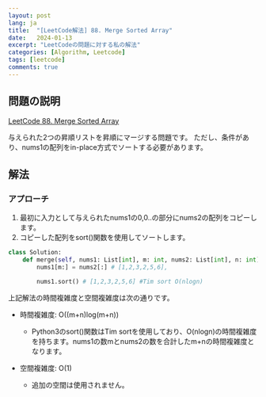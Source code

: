 ```yaml
---
layout: post
lang: ja
title:  "[LeetCode解法] 88. Merge Sorted Array"
date:   2024-01-13
excerpt: "LeetCodeの問題に対する私の解法"
categories: [Algorithm, Leetcode]
tags: [leetcode]
comments: true
---
```


## 問題の説明
[LeetCode 88. Merge Sorted Array](https://leetcode.com/problems/merge-sorted-array/description/?envType=study-plan-v2&envId=top-interview-150)

与えられた2つの昇順リストを昇順にマージする問題です。
ただし、条件があり、nums1の配列をin-place方式でソートする必要があります。

## 解法
### アプローチ
1) 最初に入力として与えられたnums1の0,0..の部分にnums2の配列をコピーします。
2) コピーした配列をsort()関数を使用してソートします。

```python
class Solution:
    def merge(self, nums1: List[int], m: int, nums2: List[int], n: int) -> None:
        nums1[m:] = nums2[:] # [1,2,3,2,5,6],

        nums1.sort() # [1,2,3,2,5,6] #Tim sort O(nlogn)
```

上記解法の時間複雑度と空間複雑度は次の通りです。

* 時間複雑度: O((m+n)log(m+n))
  - Python3のsort()関数はTim sortを使用しており、O(nlogn)の時間複雑度を持ちます。nums1の数mとnums2の数を合計したm+nの時間複雑度となります。

* 空間複雑度: O(1)
  - 追加の空間は使用されません。
